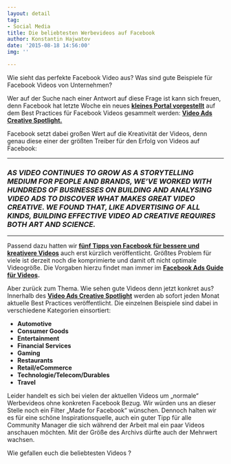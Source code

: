 ```yaml
---
layout: detail
tag:
- Social Media
title: Die beliebtesten Werbevideos auf Facebook
author: Konstantin Hajwatov
date: '2015-08-18 14:56:00'
img: ''

---
```

Wie sieht das perfekte Facebook Video aus? Was sind gute Beispiele für Facebook Videos von Unternehmen?

Wer auf der Suche nach einer Antwort auf diese Frage ist kann sich freuen, denn Facebook hat letzte Woche ein neues [**kleines Portal vorgestellt**](https://web.archive.org/web/20151105043020/https://www.facebook.com/business/news/Video-Ad-Best-Practices) auf dem Best Practices für Facebook Videos gesammelt werden: [**Video Ads Creative Spotlight.**](https://web.archive.org/web/20151105043020/http://insights.fb.com/video-ad-creative-spotlight/)

Facebook setzt dabei großen Wert auf die Kreativität der Videos, denn genau diese einer der größten Treiber für den Erfolg von Videos auf Facebook:

***

### _AS VIDEO CONTINUES TO GROW AS A STORYTELLING MEDIUM FOR PEOPLE AND BRANDS, WE’VE WORKED WITH HUNDREDS OF BUSINESSES ON BUILDING AND ANALYSING VIDEO ADS TO DISCOVER WHAT MAKES GREAT VIDEO CREATIVE. WE FOUND THAT, LIKE ADVERTISING OF ALL KINDS, BUILDING EFFECTIVE VIDEO AD CREATIVE REQUIRES BOTH ART AND SCIENCE._

***

Passend dazu hatten wir [**fünf Tipps von Facebook für bessere und kreativere Videos**](https://web.archive.org/web/20151105043020/http://allfacebook.de/video/5-video-tipps) auch erst kürzlich veröffentlicht. Größtes Problem für viele ist derzeit noch die komprimierte und damit oft nicht optimale Videogröße. Die Vorgaben hierzu findet man immer im [**Facebook Ads Guide für Videos**](https://web.archive.org/web/20151105043020/http://insights.fb.com/video-ad-creative-spotlight/)**.**

Aber zurück zum Thema. Wie sehen gute Videos denn jetzt konkret aus? Innerhalb des [**Video Ads Creative Spotlight**](https://web.archive.org/web/20151105043020/http://insights.fb.com/video-ad-creative-spotlight/) werden ab sofort jeden Monat aktuelle Best Practices veröffentlicht. Die einzelnen Beispiele sind dabei in verschiedene Kategorien einsortiert:

* **Automotive**
* **Consumer Goods**
* **Entertainment**
* **Financial Services**
* **Gaming**
* **Restaurants**
* **Retail/eCommerce**
* **Technologie/Telecom/Durables**
* **Travel**

Leider handelt es sich bei vielen der aktuellen Videos um „normale“ Werbevideos ohne konkreten Facebook Bezug. Wir würden uns an dieser Stelle noch ein Filter „Made for Facebook“ wünschen. Dennoch halten wir es für eine schöne Inspirationsquelle, auch ein guter Tipp für alle Community Manager die sich während der Arbeit mal ein paar Videos anschauen möchten. Mit der Größe des Archivs dürfte auch der Mehrwert wachsen.

Wie gefallen euch die beliebtesten Videos ?